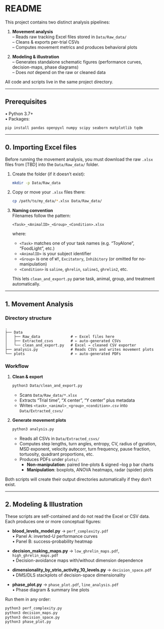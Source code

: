 # README

This project contains two distinct analysis pipelines:

1. **Movement analysis**  
   – Reads raw tracking Excel files stored in `Data/Raw_data/`  
   – Cleans & exports per-trial CSVs  
   – Computes movement metrics and produces behavioral plots  

2. **Modeling & illustration**  
   – Generates standalone schematic figures (performance curves, decision-maps, phase diagrams)  
   – Does *not* depend on the raw or cleaned data  

All code and scripts live in the same project directory.

---

## Prerequisites

• Python 3.7+  
• Packages:
```
pip install pandas openpyxl numpy scipy seaborn matplotlib tqdm
```

---

## 0. Importing Excel files

Before running the movement analysis, you must download the raw `.xlsx` files from [TBD] into the `Data/Raw_data/` folder.

1. Create the folder (if it doesn’t exist):
   ```bash
   mkdir -p Data/Raw_data
   ```
2. Copy or move your `.xlsx` files there:
   ```bash
   cp /path/to/my_data/*.xlsx Data/Raw_data/
   ```
3. **Naming convention**  
   Filenames follow the pattern:
   ```
   <Task>_<AnimalID>_<Group>_<Condition>.xlsx
   ```
   where:
   - `<Task>` matches one of your task names (e.g. “ToyAlone”, “FoodLight”, etc.)  
   - `<AnimalID>` is your subject identifier  
   - `<Group>` is one of `WT`, `Excitatory`, `Inhibitory` (or omitted for no‐manipulation)  
   - `<Condition>` is `saline`, `ghrelin`, `saline1`, `ghrelin2`, etc.  
   
   This lets `clean_and_export.py` parse task, animal, group, and treatment automatically.

---

## 1. Movement Analysis

### Directory structure
```
.
├── Data
│   ├── Raw_data              # ← Excel files here
│   ├── Extracted_csvs        # ← auto-generated CSVs
│   └── clean_and_export.py   # Excel → cleaned CSV exporter
├── analysis.py               # Reads CSVs and writes movement plots
└── plots                     # ← auto-generated PDFs
```

### Workflow

1. **Clean & export**  
   ```bash
   python3 Data/clean_and_export.py
   ```
   - Scans `Data/Raw_data/*.xlsx`  
   - Extracts “Trial time”, “X center”, “Y center” plus metadata  
   - Writes `<task>_<animal>_<group>_<condition>.csv` into `Data/Extracted_csvs/`

2. **Generate movement plots**  
   ```bash
   python3 analysis.py
   ```
   - Reads all CSVs in `Data/Extracted_csvs/`  
   - Computes step lengths, turn angles, entropy, CV, radius of gyration, MSD exponent, velocity autocorr, turn frequency, pause fraction, tortuosity, quadrant proportions, etc.  
   - Produces PDFs under `plots/`:
     - **Non-manipulation**: paired line-plots & signed –log p bar charts  
     - **Manipulation**: boxplots, ANOVA heatmaps, radar (spider) plots  

Both scripts will create their output directories automatically if they don’t exist.

---

## 2. Modeling & Illustration

These scripts are self-contained and do not read the Excel or CSV data. Each produces one or more conceptual figures:

- **blood_levels_model.py** → `perf_complexity.pdf`  
  • Panel A: inverted-U performance curves  
  • Panel B: success-probability heatmap  

- **decision_making_maps.py** → `low_ghrelin_maps.pdf`, `high_ghrelin_maps.pdf`  
  • Decision-avoidance maps with/without dimension dependence  

- **dimensionality_by_strio_activity_10_levels.py** → `decision_space.pdf`  
  • DMS/DLS stackplots of decision-space dimensionality  

- **phase_plot.py** → `phase_plot.pdf`, `line_analysis.pdf`  
  • Phase diagram & summary line plots  

Run them in any order:
```bash
python3 perf_complexity.py
python3 decision_maps.py
python3 decision_space.py
python3 phase_plot.py
```

